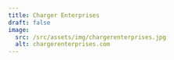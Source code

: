 ```yaml
---
title: Charger Enterprises
draft: false
image:
  src: /src/assets/img/chargerenterprises.jpg
  alt: chargerenterprises.com
---
```

